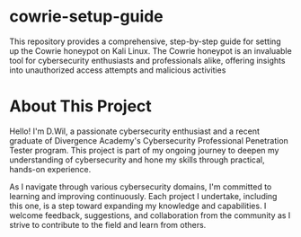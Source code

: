# cowrie-setup-guide
This repository provides a comprehensive, step-by-step guide for setting up the Cowrie honeypot on Kali Linux. The Cowrie honeypot is an invaluable tool for cybersecurity enthusiasts and professionals alike, offering insights into unauthorized access attempts and malicious activities
# About This Project
Hello! I'm D.Wil, a passionate cybersecurity enthusiast and a recent graduate of Divergence Academy's Cybersecurity Professional Penetration Tester program. This project is part of my ongoing journey to deepen my understanding of cybersecurity and hone my skills through practical, hands-on experience.

As I navigate through various cybersecurity domains, I'm committed to learning and improving continuously. Each project I undertake, including this one, is a step toward expanding my knowledge and capabilities. I welcome feedback, suggestions, and collaboration from the community as I strive to contribute to the field and learn from others.
